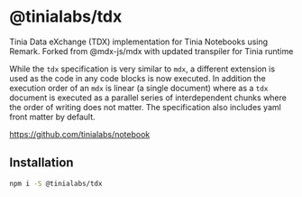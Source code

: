 # @tinialabs/tdx

Tinia Data eXchange (TDX) implementation for Tinia Notebooks using Remark. Forked from @mdx-js/mdx with updated transpiler for Tinia runtime

While the `tdx` specification is very similar to `mdx`, a different extension is used as the code in any code blocks is now executed. In addition the execution order of an `mdx` is linear (a single document) where as a `tdx` document is executed as a parallel series of interdependent chunks where the order of writing does not matter. The specification also includes yaml front matter by default.

https://github.com/tinialabs/notebook

## Installation

```sh
npm i -S @tinialabs/tdx
```
